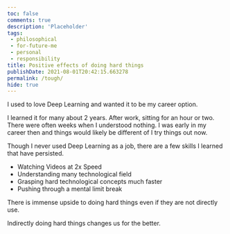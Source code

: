```yaml
---
toc: false
comments: true
description: 'Placeholder' 
tags:
 - philosophical
 - for-future-me
 - personal
 - responsibility
title: Positive effects of doing hard things
publishDate: 2021-08-01T20:42:15.663278
permalink: /tough/
hide: true
---
```


I used to love Deep Learning and wanted it to be my career option.

I learned it for many about 2 years. After work, sitting for an hour or two. There were often weeks when I understood nothing. I was early in my career then and things would likely be different of I try things out now.

Though I never used Deep Learning as a job, there are a few skills I learned that have persisted.
- Watching Videos at 2x Speed
- Understanding many technological field
- Grasping hard technological concepts much faster
- Pushing through a mental limit break

There is immense upside to doing hard things even if they are not directly use.

Indirectly doing hard things changes us for the better.
